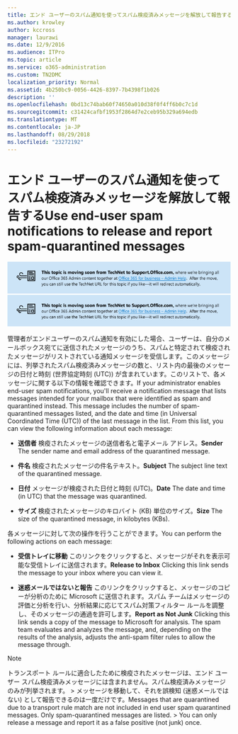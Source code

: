 ```yaml
---
title: エンド ユーザーのスパム通知を使ってスパム検疫済みメッセージを解放して報告する
ms.author: krowley
author: kccross
manager: laurawi
ms.date: 12/9/2016
ms.audience: ITPro
ms.topic: article
ms.service: o365-administration
ms.custom: TN2DMC
localization_priority: Normal
ms.assetid: 4b250bc9-0056-4426-8397-7b4398f1b026
description: ''
ms.openlocfilehash: 0bd13c74bab60f74650a010d38f0f4ff6b0c7c1d
ms.sourcegitcommit: c31424cafbf1953f2864d7e2ceb95b329a694edb
ms.translationtype: MT
ms.contentlocale: ja-JP
ms.lasthandoff: 08/29/2018
ms.locfileid: "23272192"
---
```

# <a name="use-end-user-spam-notifications-to-release-and-report-spam-quarantined-messages"></a><span data-ttu-id="fd7fa-102">エンド ユーザーのスパム通知を使ってスパム検疫済みメッセージを解放して報告する</span><span class="sxs-lookup"><span data-stu-id="fd7fa-102">Use end-user spam notifications to release and report spam-quarantined messages</span></span>

<span data-ttu-id="fd7fa-103">[![TechNet から support.office.com に移動するコンテンツについてのイメージ内のテキスト](media/ab7c897a-4798-4f31-8c84-f17a8409b133.png)](https://go.microsoft.com/fwlink/p/?LinkID=624152)</span><span class="sxs-lookup"><span data-stu-id="fd7fa-103">[![Text in image about content moving from TechNet to support.office.com](media/ab7c897a-4798-4f31-8c84-f17a8409b133.png)](https://go.microsoft.com/fwlink/p/?LinkID=624152)</span></span>
  
<span data-ttu-id="fd7fa-p101">管理者がエンドユーザーのスパム通知を有効にした場合、ユーザーは、自分のメールボックス宛てに送信されたメッセージのうち、スパムと特定されて検疫されたメッセージがリストされている通知メッセージを受信します。このメッセージには、列挙されたスパム検疫済みメッセージの数と、リスト内の最後のメッセージの日付と時刻 (世界協定時刻 (UTC)) が含まれています。このリストで、各メッセージに関する以下の情報を確認できます。</span><span class="sxs-lookup"><span data-stu-id="fd7fa-p101">If your administrator enables end-user spam notifications, you'll receive a notification message that lists messages intended for your mailbox that were identified as spam and quarantined instead. This message includes the number of spam-quarantined messages listed, and the date and time (in Universal Coordinated Time (UTC)) of the last message in the list. From this list, you can view the following information about each message:</span></span> 
  
- <span data-ttu-id="fd7fa-107">**送信者** 検疫されたメッセージの送信者名と電子メール アドレス。</span><span class="sxs-lookup"><span data-stu-id="fd7fa-107">**Sender** The sender name and email address of the quarantined message.</span></span> 
    
- <span data-ttu-id="fd7fa-108">**件名** 検疫されたメッセージの件名テキスト。</span><span class="sxs-lookup"><span data-stu-id="fd7fa-108">**Subject** The subject line text of the quarantined message.</span></span> 
    
- <span data-ttu-id="fd7fa-109">**日付** メッセージが検疫された日付と時刻 (UTC)。</span><span class="sxs-lookup"><span data-stu-id="fd7fa-109">**Date** The date and time (in UTC) that the message was quarantined.</span></span> 
    
- <span data-ttu-id="fd7fa-110">**サイズ** 検疫されたメッセージのキロバイト (KB) 単位のサイズ。</span><span class="sxs-lookup"><span data-stu-id="fd7fa-110">**Size** The size of the quarantined message, in kilobytes (KBs).</span></span> 
    
<span data-ttu-id="fd7fa-111">各メッセージに対して次の操作を行うことができます。</span><span class="sxs-lookup"><span data-stu-id="fd7fa-111">You can perform the following actions on each message:</span></span>
  
- <span data-ttu-id="fd7fa-112">**受信トレイに移動** このリンクをクリックすると、メッセージがそれを表示可能な受信トレイに送信されます。</span><span class="sxs-lookup"><span data-stu-id="fd7fa-112">**Release to Inbox** Clicking this link sends the message to your inbox where you can view it.</span></span> 
    
- <span data-ttu-id="fd7fa-p102">**迷惑メールではないと報告** このリンクをクリックすると、メッセージのコピーが分析のために Microsoft に送信されます。スパム チームはメッセージの評価と分析を行い、分析結果に応じてスパム対策フィルター ルールを調整し、そのメッセージの通過を許可します。</span><span class="sxs-lookup"><span data-stu-id="fd7fa-p102">**Report as Not Junk** Clicking this link sends a copy of the message to Microsoft for analysis. The spam team evaluates and analyzes the message, and, depending on the results of the analysis, adjusts the anti-spam filter rules to allow the message through.</span></span> 
    
> [!NOTE]
>  <span data-ttu-id="fd7fa-p103">トランスポート ルールに適合したために検疫されたメッセージは、エンド ユーザー スパム検疫済みメッセージには含まれません。スパム検疫済みメッセージのみが列挙されます。 >  メッセージを移動して、それを誤検知 (迷惑メールではない) として報告できるのは一度だけです。</span><span class="sxs-lookup"><span data-stu-id="fd7fa-p103">Messages that are quarantined due to a transport rule match are not included in end user spam quarantined messages. Only spam-quarantined messages are listed. >  You can only release a message and report it as a false positive (not junk) once.</span></span> 
  

